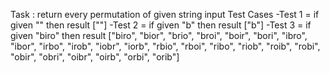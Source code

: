 Task : return every permutation of given string input
Test Cases 
-Test 1 = if given "" then result [""]
-Test 2 = if given "b" then result ["b"]
-Test 3 = if given "biro" then result ["biro", "bior", "brio", "broi", "boir", "bori", "ibro", "ibor", "irbo", "irob", "iobr", "iorb", "rbio", "rboi", "ribo", "riob", "roib", "robi", "obir", "obri", "oibr", "oirb", "orbi", "orib"]
